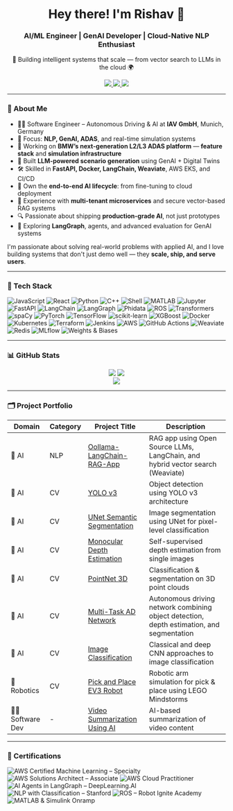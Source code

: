 <h1 align="center">Hey there! I'm Rishav 👋</h1>
<h3 align="center">AI/ML Engineer | GenAI Developer | Cloud-Native NLP Enthusiast</h3>

<p align="center">
  🚀 Building intelligent systems that scale — from vector search to LLMs in the cloud 🌍  
</p>

<p align="center">
  <a href="https://github.com/Rishav-Paramhans">
    <img src="https://img.shields.io/badge/GitHub-100000?style=flat&logo=github&logoColor=white" />
  </a>
  <a href="https://www.linkedin.com/in/rishav-kumar-paramhans">
    <img src="https://img.shields.io/badge/LinkedIn-0077B5?style=flat&logo=linkedin&logoColor=white" />
  </a>
  <a href="mailto:rishavkrparamhans@gmail.com">
    <img src="https://img.shields.io/badge/Email-rishavkrparamhans@gmail.com-D14836?style=flat&logo=gmail&logoColor=white" />
  </a>
</p>

---

### 🧠 About Me

- 🧑‍💻 Software Engineer – Autonomous Driving & AI at **IAV GmbH**, Munich, Germany
- 🧠 Focus: **NLP, GenAI, ADAS**, and real-time simulation systems
- 🚗 Working on **BMW’s next-generation L2/L3 ADAS platform** — **feature stack** and **simulation infrastructure**
- 🤖 Built **LLM-powered scenario generation** using GenAI + Digital Twins
- 🛠 Skilled in **FastAPI, Docker, LangChain, Weaviate**, AWS EKS, and CI/CD
- 🧪 Own the **end-to-end AI lifecycle**: from fine-tuning to cloud deployment
- 🧱 Experience with **multi-tenant microservices** and secure vector-based RAG systems
- 🔍 Passionate about shipping **production-grade AI**, not just prototypes
- 🌱 Exploring **LangGraph**, agents, and advanced evaluation for GenAI systems


I'm passionate about solving real-world problems with applied AI, and I love building systems that don't just demo well — they **scale, ship, and serve users**.

---

### 🧰 Tech Stack

![JavaScript](https://img.shields.io/badge/-JavaScript-333333?style=flat&logo=javascript)
![React](https://img.shields.io/badge/-React-333333?style=flat&logo=react)
![Python](https://img.shields.io/badge/-Python-333333?style=flat&logo=python)
![C++](https://img.shields.io/badge/-C++-333333?style=flat&logo=cplusplus)
![Shell](https://img.shields.io/badge/-Shell-333333?style=flat&logo=gnubash)
![MATLAB](https://img.shields.io/badge/-MATLAB-333333?style=flat)
![Jupyter](https://img.shields.io/badge/-Jupyter-333333?style=flat&logo=jupyter)
![FastAPI](https://img.shields.io/badge/-FastAPI-333333?style=flat&logo=fastapi)
![LangChain](https://img.shields.io/badge/-LangChain-333333?style=flat)
![LangGraph](https://img.shields.io/badge/-LangGraph-333333?style=flat)
![Phidata](https://img.shields.io/badge/-Phidata-333333?style=flat)
![ROS](https://img.shields.io/badge/-ROS-333333?style=flat)
![Transformers](https://img.shields.io/badge/-Transformers-333333?style=flat&logo=huggingface)
![spaCy](https://img.shields.io/badge/-spaCy-333333?style=flat)
![PyTorch](https://img.shields.io/badge/-PyTorch-333333?style=flat&logo=pytorch)
![TensorFlow](https://img.shields.io/badge/-TensorFlow-333333?style=flat&logo=tensorflow)
![scikit-learn](https://img.shields.io/badge/-scikit--learn-333333?style=flat&logo=scikitlearn)
![XGBoost](https://img.shields.io/badge/-XGBoost-333333?style=flat) 
![Docker](https://img.shields.io/badge/-Docker-333333?style=flat&logo=docker)
![Kubernetes](https://img.shields.io/badge/-Kubernetes-333333?style=flat&logo=kubernetes)
![Terraform](https://img.shields.io/badge/-Terraform-333333?style=flat&logo=terraform)
![Jenkins](https://img.shields.io/badge/-Jenkins-333333?style=flat&logo=jenkins)
![AWS](https://img.shields.io/badge/-AWS-333333?style=flat&logo=amazon-aws)
![GitHub Actions](https://img.shields.io/badge/-GitHub%20Actions-333333?style=flat&logo=githubactions)
![Weaviate](https://img.shields.io/badge/-Weaviate-333333?style=flat)
![Redis](https://img.shields.io/badge/-Redis-333333?style=flat&logo=redis)
![MLflow](https://img.shields.io/badge/-MLflow-333333?style=flat)
![Weights & Biases](https://img.shields.io/badge/-WandB-333333?style=flat&logo=weightsandbiases)

---

### 📊 GitHub Stats

<p align="center">
  <img src="https://github-readme-stats.vercel.app/api?username=Rishav-Paramhans&show_icons=true&theme=tokyonight" />
  <img src="https://github-readme-streak-stats.herokuapp.com/?user=Rishav-Paramhans&theme=tokyonight" />
  <br />
  <img src="https://github-readme-activity-graph.cyclic.app/graph?username=Rishav-Paramhans&theme=tokyonight" />
</p>

---

### 🗂️ Project Portfolio

| Domain      | Category | Project Title                                                                                       | Description                                                                                      |
|-------------|----------|-----------------------------------------------------------------------------------------------------|--------------------------------------------------------------------------------------------------|
| 🧠 AI        | NLP      | [Oollama-LangChain-RAG-App](https://github.com/Rishav-Paramhans/Oollama-langchain-rag-app)         | RAG app using Open Source LLMs, LangChain, and hybrid vector search (Weaviate)                  |
| 🧠 AI        | CV       | [YOLO v3](https://github.com/Rishav-Paramhans)                                                     | Object detection using YOLO v3 architecture                                                     |
| 🧠 AI        | CV       | [UNet Semantic Segmentation](https://github.com/Rishav-Paramhans)                                  | Image segmentation using UNet for pixel-level classification                                    |
| 🧠 AI        | CV       | [Monocular Depth Estimation](https://github.com/Rishav-Paramhans)                                  | Self-supervised depth estimation from single images                                             |
| 🧠 AI        | CV       | [PointNet 3D](https://github.com/Rishav-Paramhans/PointNet-Object_Classification_Semantic_Segmentation_and_Part_Segmentation_for_3D_Point_Clouds) | Classification & segmentation on 3D point clouds                                                |
| 🧠 AI        | CV       | [Multi-Task AD Network](https://github.com/Rishav-Paramhans)                                       | Autonomous driving network combining object detection, depth estimation, and segmentation       |
| 🧠 AI        | CV       | [Image Classification](https://github.com/Rishav-Paramhans/Image_Classification)                  | Classical and deep CNN approaches to image classification                                       |
| 🤖 Robotics | CV       | [Pick and Place EV3 Robot](https://github.com/Rishav-Paramhans/Pick_Place_EV3_Manipulator_Robot)   | Robotic arm simulation for pick & place using LEGO Mindstorms                                   |
| 🧑‍💻 Software Dev | -    | [Video Summarization Using AI](https://github.com/Rishav-Paramhans/Video_Summarization_Using_AI)  | AI-based summarization of video content                                                         |

---

### 📜 Certifications

![AWS Certified Machine Learning – Specialty](https://img.shields.io/badge/AWS%20ML%20Specialty-232f3e?style=flat&logo=amazon-aws&logoColor=white)
![AWS Solutions Architect – Associate](https://img.shields.io/badge/AWS%20Solutions%20Architect-232f3e?style=flat&logo=amazon-aws&logoColor=white)
![AWS Cloud Practitioner](https://img.shields.io/badge/AWS%20Cloud%20Practitioner-232f3e?style=flat&logo=amazon-aws&logoColor=white)
![AI Agents in LangGraph – DeepLearning.AI](https://img.shields.io/badge/LangGraph%20AI%20Agents-06B6D4?style=flat&logo=openai&logoColor=white)
![NLP with Classification – Stanford](https://img.shields.io/badge/Stanford%20NLP%20Course-b7312f?style=flat&logo=coursera&logoColor=white)
![ROS – Robot Ignite Academy](https://img.shields.io/badge/ROS%20Basics%20Certified-22314e?style=flat&logo=ros&logoColor=white)
![MATLAB & Simulink Onramp](https://img.shields.io/badge/MATLAB%20&%20Simulink-0076a8?style=flat&logo=MathWorks&logoColor=white)

